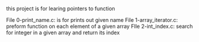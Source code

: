 this project is for learing pointers to function

File 0-print_name.c: is for prints out given name
File 1-array_iterator.c: preform function on each element of a given array
FIle 2-int_index.c: search for integer in a given array and return its index
